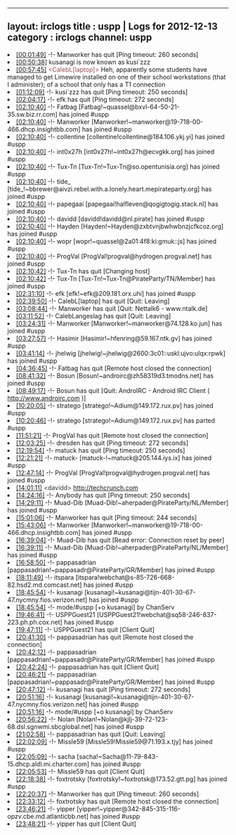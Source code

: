 
---
layout: irclogs
title : uspp | Logs for 2012-12-13
category : irclogs
channel: uspp
---
<li class="logitem"><a href="#00:01:49" name="00:01:49" class="time">[00:01:49]</a> -!- <span class="quit">Manworker</span> has quit [Ping timeout: 260 seconds] </li>
<li class="logitem"><a href="#00:50:38" name="00:50:38" class="time">[00:50:38]</a> <span class="nick">kusanagi</span> is now known as <span class="nick">kusi`zzz</span> </li>
<li class="logitem"><a href="#00:57:45" name="00:57:45" class="time">[00:57:45]</a> <span class="person" style="color:#924f58">&lt;CalebL[laptop]&gt;</span> Heh, apparently some students have managed to get Limewire installed on one of their school workstations (that I administer); of a school that only has a T1 connection </li>
<li class="logitem"><a href="#01:12:09" name="01:12:09" class="time">[01:12:09]</a> -!- <span class="quit">kusi`zzz</span> has quit [Ping timeout: 250 seconds] </li>
<li class="logitem"><a href="#02:04:17" name="02:04:17" class="time">[02:04:17]</a> -!- <span class="quit">efk</span> has quit [Ping timeout: 272 seconds] </li>
<li class="logitem"><a href="#02:10:40" name="02:10:40" class="time">[02:10:40]</a> -!- <span class="join">Fatbag</span> [Fatbag!~quassel@bxvl-64-50-21-35.sw.biz.rr.com] has joined #uspp </li>
<li class="logitem"><a href="#02:10:40" name="02:10:40" class="time">[02:10:40]</a> -!- <span class="join">Manworker</span> [Manworker!~manworker@19-718-00-466.dhcp.insightbb.com] has joined #uspp </li>
<li class="logitem"><a href="#02:10:40" name="02:10:40" class="time">[02:10:40]</a> -!- <span class="join">collentine</span> [collentine!collentine@184.106.ykj.yi] has joined #uspp </li>
<li class="logitem"><a href="#02:10:40" name="02:10:40" class="time">[02:10:40]</a> -!- <span class="join">int0x27h</span> [int0x27h!~int0x27h@ecvgkk.org] has joined #uspp </li>
<li class="logitem"><a href="#02:10:40" name="02:10:40" class="time">[02:10:40]</a> -!- <span class="join">Tux-Tn</span> [Tux-Tn!~Tux-Tn@so.opentunisia.org] has joined #uspp </li>
<li class="logitem"><a href="#02:10:40" name="02:10:40" class="time">[02:10:40]</a> -!- <span class="join">tide_</span> [tide_!~bbrewer@aivzi.rebel.with.a.lonely.heart.mepirateparty.org] has joined #uspp </li>
<li class="logitem"><a href="#02:10:40" name="02:10:40" class="time">[02:10:40]</a> -!- <span class="join">papegaai</span> [papegaai!halfleven@qogigtogig.stack.nl] has joined #uspp </li>
<li class="logitem"><a href="#02:10:40" name="02:10:40" class="time">[02:10:40]</a> -!- <span class="join">davidd</span> [davidd!davidd@nl.pirate] has joined #uspp </li>
<li class="logitem"><a href="#02:10:40" name="02:10:40" class="time">[02:10:40]</a> -!- <span class="join">Hayden</span> [Hayden!~Hayden@zxbtvnjbwhwbnzjcfkcoz.org] has joined #uspp </li>
<li class="logitem"><a href="#02:10:40" name="02:10:40" class="time">[02:10:40]</a> -!- <span class="join">wopr</span> [wopr!~quassel@2a01:4f8:ki:gmuk::js] has joined #uspp </li>
<li class="logitem"><a href="#02:10:40" name="02:10:40" class="time">[02:10:40]</a> -!- <span class="join">ProgVal</span> [ProgVal!progval@hydrogen.progval.net] has joined #uspp </li>
<li class="logitem"><a href="#02:10:42" name="02:10:42" class="time">[02:10:42]</a> -!- <span class="quit">Tux-Tn</span> has quit [Changing host] </li>
<li class="logitem"><a href="#02:10:42" name="02:10:42" class="time">[02:10:42]</a> -!- <span class="join">Tux-Tn</span> [Tux-Tn!~Tux-Tn@PirateParty/TN/Member] has joined #uspp </li>
<li class="logitem"><a href="#02:31:10" name="02:31:10" class="time">[02:31:10]</a> -!- <span class="join">efk</span> [efk!~efk@209.181.orx.uhi] has joined #uspp </li>
<li class="logitem"><a href="#02:39:50" name="02:39:50" class="time">[02:39:50]</a> -!- <span class="quit">CalebL[laptop]</span> has quit [Quit: Leaving] </li>
<li class="logitem"><a href="#03:08:44" name="03:08:44" class="time">[03:08:44]</a> -!- <span class="quit">Manworker</span> has quit [Quit: Nettalk6 - www.ntalk.de] </li>
<li class="logitem"><a href="#03:11:52" name="03:11:52" class="time">[03:11:52]</a> -!- <span class="quit">CalebLangeslag</span> has quit [Quit: Leaving] </li>
<li class="logitem"><a href="#03:24:31" name="03:24:31" class="time">[03:24:31]</a> -!- <span class="join">Manworker</span> [Manworker!~manworker@74.128.ko.jun] has joined #uspp </li>
<li class="logitem"><a href="#03:27:57" name="03:27:57" class="time">[03:27:57]</a> -!- <span class="join">Hasimir</span> [Hasimir!~hfenring@59.167.ntk.gv] has joined #uspp </li>
<li class="logitem"><a href="#03:41:14" name="03:41:14" class="time">[03:41:14]</a> -!- <span class="join">jhelwig</span> [jhelwig!~jhelwig@2600:3c01::uskl:ujvo:ulqx:rpwk] has joined #uspp </li>
<li class="logitem"><a href="#04:36:45" name="04:36:45" class="time">[04:36:45]</a> -!- <span class="quit">Fatbag</span> has quit [Remote host closed the connection] </li>
<li class="logitem"><a href="#08:41:32" name="08:41:32" class="time">[08:41:32]</a> -!- <span class="join">Bosun</span> [Bosun!~androirc@zh58319d3.tmodns.net] has joined #uspp </li>
<li class="logitem"><a href="#08:49:17" name="08:49:17" class="time">[08:49:17]</a> -!- <span class="quit">Bosun</span> has quit [Quit: AndroIRC - Android IRC Client ( <a href="http://www.androirc.com" target="_blank">http://www.androirc.com</a> )] </li>
<li class="logitem"><a href="#10:20:05" name="10:20:05" class="time">[10:20:05]</a> -!- <span class="join">stratego</span> [stratego!~Adium@149.172.rux.pv] has joined #uspp </li>
<li class="logitem"><a href="#10:20:46" name="10:20:46" class="time">[10:20:46]</a> -!- <span class="part">stratego</span> [stratego!~Adium@149.172.rux.pv] has parted #uspp </li>
<li class="logitem"><a href="#11:51:21" name="11:51:21" class="time">[11:51:21]</a> -!- <span class="quit">ProgVal</span> has quit [Remote host closed the connection] </li>
<li class="logitem"><a href="#12:03:25" name="12:03:25" class="time">[12:03:25]</a> -!- <span class="quit">dresden</span> has quit [Ping timeout: 272 seconds] </li>
<li class="logitem"><a href="#12:19:54" name="12:19:54" class="time">[12:19:54]</a> -!- <span class="quit">matuck</span> has quit [Ping timeout: 250 seconds] </li>
<li class="logitem"><a href="#12:21:21" name="12:21:21" class="time">[12:21:21]</a> -!- <span class="join">matuck-</span> [matuck-!~matuck@205.144.iys.ix] has joined #uspp </li>
<li class="logitem"><a href="#12:47:14" name="12:47:14" class="time">[12:47:14]</a> -!- <span class="join">ProgVal</span> [ProgVal!progval@hydrogen.progval.net] has joined #uspp </li>
<li class="logitem"><a href="#14:01:11" name="14:01:11" class="time">[14:01:11]</a> <span class="person" style="color:#2d3f2f">&lt;davidd&gt;</span> <a href="http://techcrunch.com/2012/12/05/court-verizon-must-offer-reasonable-roaming-rates-or-ditch-mobile-internet-entirely/" target="_blank">http://techcrunch.com</a> </li>
<li class="logitem"><a href="#14:24:16" name="14:24:16" class="time">[14:24:16]</a> -!- <span class="quit">Anybody</span> has quit [Ping timeout: 250 seconds] </li>
<li class="logitem"><a href="#14:29:11" name="14:29:11" class="time">[14:29:11]</a> -!- <span class="join">Muad-Dib</span> [Muad-Dib!~aherpader@PirateParty/NL/Member] has joined #uspp </li>
<li class="logitem"><a href="#15:01:06" name="15:01:06" class="time">[15:01:06]</a> -!- <span class="quit">Manworker</span> has quit [Ping timeout: 244 seconds] </li>
<li class="logitem"><a href="#15:43:06" name="15:43:06" class="time">[15:43:06]</a> -!- <span class="join">Manworker</span> [Manworker!~manworker@19-718-00-466.dhcp.insightbb.com] has joined #uspp </li>
<li class="logitem"><a href="#16:39:04" name="16:39:04" class="time">[16:39:04]</a> -!- <span class="quit">Muad-Dib</span> has quit [Read error: Connection reset by peer] </li>
<li class="logitem"><a href="#16:39:11" name="16:39:11" class="time">[16:39:11]</a> -!- <span class="join">Muad-Dib</span> [Muad-Dib!~aherpader@PirateParty/NL/Member] has joined #uspp </li>
<li class="logitem"><a href="#16:58:50" name="16:58:50" class="time">[16:58:50]</a> -!- <span class="join">pappasadrian</span> [pappasadrian!~pappasadr@PirateParty/GR/Member] has joined #uspp </li>
<li class="logitem"><a href="#18:11:49" name="18:11:49" class="time">[18:11:49]</a> -!- <span class="join">itspara</span> [itspara!webchat@s-85-726-668-82.hsd2.md.comcast.net] has joined #uspp </li>
<li class="logitem"><a href="#18:45:54" name="18:45:54" class="time">[18:45:54]</a> -!- <span class="join">kusanagi</span> [kusanagi!~kusanagi@tijn-401-30-67-47.nycmny.fios.verizon.net] has joined #uspp </li>
<li class="logitem"><a href="#18:45:54" name="18:45:54" class="time">[18:45:54]</a> -!- mode/<span class="mode">#uspp</span> [+o kusanagi] by ChanServ </li>
<li class="logitem"><a href="#19:46:41" name="19:46:41" class="time">[19:46:41]</a> -!- <span class="join">USPPGuest21</span> [USPPGuest21!webchat@sq58-246-837-223.ph.ph.cox.net] has joined #uspp </li>
<li class="logitem"><a href="#19:47:11" name="19:47:11" class="time">[19:47:11]</a> -!- <span class="quit">USPPGuest21</span> has quit [Client Quit] </li>
<li class="logitem"><a href="#20:41:30" name="20:41:30" class="time">[20:41:30]</a> -!- <span class="quit">pappasadrian</span> has quit [Remote host closed the connection] </li>
<li class="logitem"><a href="#20:42:12" name="20:42:12" class="time">[20:42:12]</a> -!- <span class="join">pappasadrian</span> [pappasadrian!~pappasadr@PirateParty/GR/Member] has joined #uspp </li>
<li class="logitem"><a href="#20:42:24" name="20:42:24" class="time">[20:42:24]</a> -!- <span class="quit">pappasadrian</span> has quit [Client Quit] </li>
<li class="logitem"><a href="#20:46:21" name="20:46:21" class="time">[20:46:21]</a> -!- <span class="join">pappasadrian</span> [pappasadrian!~pappasadr@PirateParty/GR/Member] has joined #uspp </li>
<li class="logitem"><a href="#20:47:12" name="20:47:12" class="time">[20:47:12]</a> -!- <span class="quit">kusanagi</span> has quit [Ping timeout: 272 seconds] </li>
<li class="logitem"><a href="#20:51:16" name="20:51:16" class="time">[20:51:16]</a> -!- <span class="join">kusanagi</span> [kusanagi!~kusanagi@tijn-401-30-67-47.nycmny.fios.verizon.net] has joined #uspp </li>
<li class="logitem"><a href="#20:51:16" name="20:51:16" class="time">[20:51:16]</a> -!- mode/<span class="mode">#uspp</span> [+o kusanagi] by ChanServ </li>
<li class="logitem"><a href="#20:56:22" name="20:56:22" class="time">[20:56:22]</a> -!- <span class="join">Nolan</span> [Nolan!~Nolan@kjlj-39-72-123-68.dsl.sgnwmi.sbcglobal.net] has joined #uspp </li>
<li class="logitem"><a href="#21:02:58" name="21:02:58" class="time">[21:02:58]</a> -!- <span class="quit">pappasadrian</span> has quit [Quit: Leaving] </li>
<li class="logitem"><a href="#22:02:09" name="22:02:09" class="time">[22:02:09]</a> -!- <span class="join">Missle59</span> [Missle59!Missle59@71.193.x.tjy] has joined #uspp </li>
<li class="logitem"><a href="#22:05:09" name="22:05:09" class="time">[22:05:09]</a> -!- <span class="join">sacha</span> [sacha!~Sacha@11-79-843-15.dhcp.aldl.mi.charter.com] has joined #uspp </li>
<li class="logitem"><a href="#22:05:53" name="22:05:53" class="time">[22:05:53]</a> -!- <span class="quit">Missle59</span> has quit [Client Quit] </li>
<li class="logitem"><a href="#22:18:38" name="22:18:38" class="time">[22:18:38]</a> -!- <span class="join">foxtrotsky</span> [foxtrotsky!~foxtrotsk@173.52.gtt.pg] has joined #uspp </li>
<li class="logitem"><a href="#22:20:37" name="22:20:37" class="time">[22:20:37]</a> -!- <span class="quit">Manworker</span> has quit [Ping timeout: 260 seconds] </li>
<li class="logitem"><a href="#22:33:12" name="22:33:12" class="time">[22:33:12]</a> -!- <span class="quit">foxtrotsky</span> has quit [Remote host closed the connection] </li>
<li class="logitem"><a href="#23:46:21" name="23:46:21" class="time">[23:46:21]</a> -!- <span class="join">yipper</span> [yipper!~yipper@342-845-315-116-opzv.cbe.md.atlanticbb.net] has joined #uspp </li>
<li class="logitem"><a href="#23:48:21" name="23:48:21" class="time">[23:48:21]</a> -!- <span class="quit">yipper</span> has quit [Client Quit] </li>


